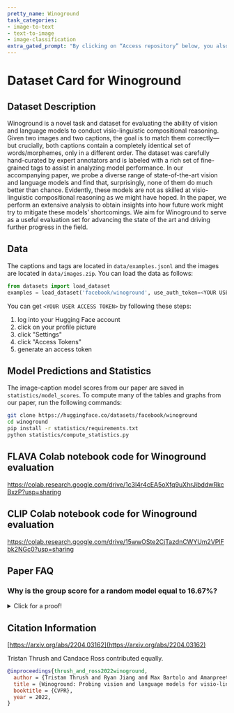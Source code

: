 ```yaml
---
pretty_name: Winoground
task_categories:
- image-to-text
- text-to-image
- image-classification
extra_gated_prompt: "By clicking on “Access repository” below, you also agree that you are using it solely for research purposes. The full license agreement is available in the dataset files."
---
```

# Dataset Card for Winoground

## Dataset Description
Winoground is a novel task and dataset for evaluating the ability of vision and language models to conduct visio-linguistic compositional reasoning. Given two images and two captions, the goal is to match them correctly—but crucially, both captions contain a completely identical set of words/morphemes, only in a different order. The dataset was carefully hand-curated by expert annotators and is labeled with a rich set of fine-grained tags to assist in analyzing model performance. In our accompanying paper, we probe a diverse range of state-of-the-art vision and language models and find that, surprisingly, none of them do much better than chance. Evidently, these models are not as skilled at visio-linguistic compositional reasoning as we might have hoped. In the paper, we perform an extensive analysis to obtain insights into how future work might try to mitigate these models’ shortcomings. We aim for Winoground to serve as a useful evaluation set for advancing the state of the art and driving further progress in the field.

## Data
The captions and tags are located in `data/examples.jsonl` and the images are located in `data/images.zip`. You can load the data as follows:
```python
from datasets import load_dataset
examples = load_dataset('facebook/winoground', use_auth_token=<YOUR USER ACCESS TOKEN>)
```
You can get `<YOUR USER ACCESS TOKEN>` by following these steps:
1) log into your Hugging Face account
2) click on your profile picture
3) click "Settings"
4) click "Access Tokens"
5) generate an access token

## Model Predictions and Statistics
The image-caption model scores from our paper are saved in `statistics/model_scores`. To compute many of the tables and graphs from our paper, run the following commands:
```bash
git clone https://huggingface.co/datasets/facebook/winoground
cd winoground
pip install -r statistics/requirements.txt
python statistics/compute_statistics.py
```

## FLAVA Colab notebook code for Winoground evaluation
https://colab.research.google.com/drive/1c3l4r4cEA5oXfq9uXhrJibddwRkcBxzP?usp=sharing

## CLIP Colab notebook code for Winoground evaluation
https://colab.research.google.com/drive/15wwOSte2CjTazdnCWYUm2VPlFbk2NGc0?usp=sharing

## Paper FAQ

### Why is the group score for a random model equal to 16.67%?

<details>
  <summary>Click for a proof!</summary>
  
  Intuitively, we might think that we can multiply the probabilities from the image and text score to get 1/16 = 6.25%. But, these scores are not conditionally independent. We can find the correct probability with combinatorics:

  For ease of notation, let:
  - a = s(c_0, i_0)
  - b = s(c_1, i_0)
  - c = s(c_1, i_1)
  - d = s(c_0, i_1)
  
  The group score is defined as 1 if a > b, a > d, c > b, c > d and 0 otherwise.
  
  As one would say to GPT-3, let's think step by step:
  
  1. There are 4! = 24 different orderings of a, c, b, d.
  2. There are only 4 orderings for which a > b, a > d, c > b, c > d:
  - a, c, b, d
  - a, c, d, b
  - c, a, b, d
  - c, a, d, b
  3. No ordering is any more likely than another because a, b, c, d are sampled from the same random distribution.
  4. We can conclude that the probability of a group score of 1 is 4/24 = 0.166...
</details>

## Citation Information

[https://arxiv.org/abs/2204.03162](https://arxiv.org/abs/2204.03162)

Tristan Thrush and Candace Ross contributed equally.
```bibtex
@inproceedings{thrush_and_ross2022winoground,
  author = {Tristan Thrush and Ryan Jiang and Max Bartolo and Amanpreet Singh and Adina Williams and Douwe Kiela and Candace Ross},
  title = {Winoground: Probing vision and language models for visio-linguistic compositionality},
  booktitle = {CVPR},
  year = 2022,
}
```